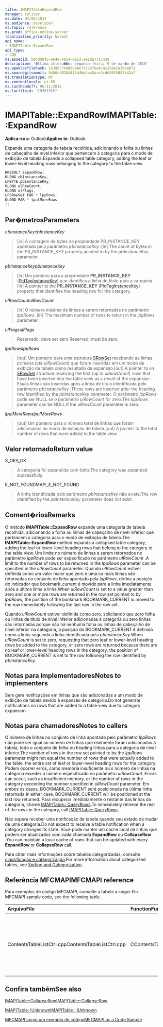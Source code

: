```yaml
---
title: IMAPITableExpandRow
manager: soliver
ms.date: 03/09/2015
ms.audience: Developer
ms.topic: reference
ms.prod: office-online-server
localization_priority: Normal
api_name:
- IMAPITable.ExpandRow
api_type:
- COM
ms.assetid: b96dd8f6-e648-4014-8a1d-ae1da771c439
description: '�ltima altera��o: segunda-feira, 9 de mar�o de 2015'
ms.openlocfilehash: 1b3d8c74d85696e733b378a4cac2b8e2a3b6a072
ms.sourcegitcommit: 9d60cd82b5413446e5bc8ace2cd689f683fb41a7
ms.translationtype: MT
ms.contentlocale: pt-BR
ms.lasthandoff: 06/11/2018
ms.locfileid: "19767315"
---
```

# <a name="imapitableexpandrow"></a><span data-ttu-id="66b31-103">IMAPITable::ExpandRow</span><span class="sxs-lookup"><span data-stu-id="66b31-103">IMAPITable::ExpandRow</span></span>

  
  
<span data-ttu-id="66b31-104">**Aplica-se a**: Outlook</span><span class="sxs-lookup"><span data-stu-id="66b31-104">**Applies to**: Outlook</span></span> 
  
<span data-ttu-id="66b31-105">Expande uma categoria de tabela recolhida, adicionando a folha ou linhas de cabeçalho de nível inferior que pertencem à categoria para o modo de exibição de tabela.</span><span class="sxs-lookup"><span data-stu-id="66b31-105">Expands a collapsed table category, adding the leaf or lower-level heading rows belonging to the category to the table view.</span></span>
  
```cpp
HRESULT ExpandRow(
ULONG cbInstanceKey,
LPBYTE pbInstanceKey,
ULONG ulRowCount,
ULONG ulFlags,
LPSRowSet FAR * lppRows,
ULONG FAR * lpulMoreRows
);
```

## <a name="parameters"></a><span data-ttu-id="66b31-106">Par�metros</span><span class="sxs-lookup"><span data-stu-id="66b31-106">Parameters</span></span>

 <span data-ttu-id="66b31-107">_cbInstanceKey_</span><span class="sxs-lookup"><span data-stu-id="66b31-107">_cbInstanceKey_</span></span>
  
> <span data-ttu-id="66b31-108">[in] A contagem de bytes na propriedade PR_INSTANCE_KEY apontado pelo parâmetro _pbInstanceKey_ .</span><span class="sxs-lookup"><span data-stu-id="66b31-108">[in] The count of bytes in the PR_INSTANCE_KEY property pointed to by the  _pbInstanceKey_ parameter.</span></span> 
    
 <span data-ttu-id="66b31-109">_pbInstanceKey_</span><span class="sxs-lookup"><span data-stu-id="66b31-109">_pbInstanceKey_</span></span>
  
> <span data-ttu-id="66b31-110">[in] Um ponteiro para a propriedade **PR_INSTANCE_KEY** ([PidTagInstanceKey](pidtaginstancekey-canonical-property.md)) que identifica a linha de título para a categoria.</span><span class="sxs-lookup"><span data-stu-id="66b31-110">[in] A pointer to the **PR_INSTANCE_KEY** ([PidTagInstanceKey](pidtaginstancekey-canonical-property.md)) property that identifies the heading row for the category.</span></span> 
    
 <span data-ttu-id="66b31-111">_ulRowCount_</span><span class="sxs-lookup"><span data-stu-id="66b31-111">_ulRowCount_</span></span>
  
> <span data-ttu-id="66b31-112">[in] O número máximo de linhas a serem retornadas no parâmetro _lppRows_ .</span><span class="sxs-lookup"><span data-stu-id="66b31-112">[in] The maximum number of rows to return in the  _lppRows_ parameter.</span></span> 
    
 <span data-ttu-id="66b31-113">_ulFlags_</span><span class="sxs-lookup"><span data-stu-id="66b31-113">_ulFlags_</span></span>
  
> <span data-ttu-id="66b31-114">Reservado; deve ser zero.</span><span class="sxs-lookup"><span data-stu-id="66b31-114">Reserved; must be zero.</span></span>
    
 <span data-ttu-id="66b31-115">_lppRows_</span><span class="sxs-lookup"><span data-stu-id="66b31-115">_lppRows_</span></span>
  
> <span data-ttu-id="66b31-116">[out] Um ponteiro para uma estrutura [SRowSet](srowset.md) recebendo as linhas primeira (até _ulRowCount_) que foram inseridas em um modo de exibição de tabela como resultado da expansão.</span><span class="sxs-lookup"><span data-stu-id="66b31-116">[out] A pointer to an [SRowSet](srowset.md) structure receiving the first (up to  _ulRowCount_) rows that have been inserted into the table view as a result of the expansion.</span></span> <span data-ttu-id="66b31-117">Essas linhas são inseridas após a linha de título identificada pelo parâmetro _pbInstanceKey_ .</span><span class="sxs-lookup"><span data-stu-id="66b31-117">These rows are inserted after the heading row identified by the  _pbInstanceKey_ parameter.</span></span> <span data-ttu-id="66b31-118">O parâmetro _lppRows_ pode ser NULL se o parâmetro _ulRowCount_ for zero.</span><span class="sxs-lookup"><span data-stu-id="66b31-118">The  _lppRows_ parameter can be NULL if the  _ulRowCount_ parameter is zero.</span></span> 
    
 <span data-ttu-id="66b31-119">_lpulMoreRows_</span><span class="sxs-lookup"><span data-stu-id="66b31-119">_lpulMoreRows_</span></span>
  
> <span data-ttu-id="66b31-120">[out] Um ponteiro para o número total de linhas que foram adicionados ao modo de exibição de tabela.</span><span class="sxs-lookup"><span data-stu-id="66b31-120">[out] A pointer to the total number of rows that were added to the table view.</span></span>
    
## <a name="return-value"></a><span data-ttu-id="66b31-121">Valor retornado</span><span class="sxs-lookup"><span data-stu-id="66b31-121">Return value</span></span>

<span data-ttu-id="66b31-122">S_OK</span><span class="sxs-lookup"><span data-stu-id="66b31-122">S_OK</span></span> 
  
> <span data-ttu-id="66b31-123">A categoria foi expandida com êxito.</span><span class="sxs-lookup"><span data-stu-id="66b31-123">The category was expanded successfully.</span></span>
    
<span data-ttu-id="66b31-124">E_NOT_FOUND</span><span class="sxs-lookup"><span data-stu-id="66b31-124">MAPI_E_NOT_FOUND</span></span> 
  
> <span data-ttu-id="66b31-125">A linha identificada pelo parâmetro _pbInstanceKey_ não existe.</span><span class="sxs-lookup"><span data-stu-id="66b31-125">The row identified by the  _pbInstanceKey_ parameter does not exist.</span></span> 
    
## <a name="remarks"></a><span data-ttu-id="66b31-126">Coment�rios</span><span class="sxs-lookup"><span data-stu-id="66b31-126">Remarks</span></span>

<span data-ttu-id="66b31-127">O método **IMAPITable::ExpandRow** expande uma categoria de tabela recolhida, adicionando a folha ou linhas de cabeçalho de nível inferior que pertencem à categoria para o modo de exibição de tabela.</span><span class="sxs-lookup"><span data-stu-id="66b31-127">The **IMAPITable::ExpandRow** method expands a collapsed table category, adding the leaf or lower-level heading rows that belong to the category to the table view.</span></span> <span data-ttu-id="66b31-128">Um limite no número de linhas a serem retornados no parâmetro _lppRows_ pode ser especificado no parâmetro _ulRowCount_ .</span><span class="sxs-lookup"><span data-stu-id="66b31-128">A limit to the number of rows to be returned in the  _lppRows_ parameter can be specified in the  _ulRowCount_ parameter.</span></span> <span data-ttu-id="66b31-129">Quando _ulRowCount_ estiver definida como um valor maior que zero e uma ou mais linhas são retornadas no conjunto de linha apontado pela _lppRows_, defina a posição do indicador que bookmark_current é movido para a linha imediatamente após a última linha a linha.</span><span class="sxs-lookup"><span data-stu-id="66b31-129">When  _ulRowCount_ is set to a value greater than zero and one or more rows are returned in the row set pointed to by  _lppRows_, the position of the bookmark BOOKMARK_CURRENT is moved to the row immediately following the last row in the row set.</span></span>
  
<span data-ttu-id="66b31-130">Quando _ulRowCount_ estiver definida como zero, solicitando que zero folha ou linhas de título de nível inferior adicionadas à categoria ou zero linhas são retornadas porque não há nenhuma folha ou linhas de cabeçalho de nível inferior na categoria, a posição do BOOKMARK_CURRENT é definida como a linha seguindo a linha identificada pela _pbInstanceKey_.</span><span class="sxs-lookup"><span data-stu-id="66b31-130">When  _ulRowCount_ is set to zero, requesting that zero leaf or lower-level heading rows be added to the category, or zero rows are returned because there are no leaf or lower-level heading rows in the category, the position of BOOKMARK_CURRENT is set to the row following the row identified by  _pbInstanceKey_.</span></span> 
  
## <a name="notes-to-implementers"></a><span data-ttu-id="66b31-131">Notas para implementadores</span><span class="sxs-lookup"><span data-stu-id="66b31-131">Notes to implementers</span></span>

<span data-ttu-id="66b31-132">Sem gere notificações em linhas que são adicionadas a um modo de exibição de tabela devido à expansão de categoria.</span><span class="sxs-lookup"><span data-stu-id="66b31-132">Do not generate notifications on rows that are added to a table view due to category expansion.</span></span>
  
## <a name="notes-to-callers"></a><span data-ttu-id="66b31-133">Notas para chamadores</span><span class="sxs-lookup"><span data-stu-id="66b31-133">Notes to callers</span></span>

<span data-ttu-id="66b31-134">O número de linhas no conjunto de linha apontado pelo parâmetro _lppRows_ não pode ser igual ao número de linhas que realmente foram adicionados à tabela, todo o conjunto de folha ou heading linhas para a categoria de nível inferior.</span><span class="sxs-lookup"><span data-stu-id="66b31-134">The number of rows in the row set pointed to by the  _lppRows_ parameter might not equal the number of rows that were actually added to the table, the entire set of leaf or lower-level heading rows for the category.</span></span> <span data-ttu-id="66b31-135">Podem ocorrer erros, como memória insuficiente ou o número de linhas na categoria exceder o número especificado no parâmetro _ulRowCount_ .</span><span class="sxs-lookup"><span data-stu-id="66b31-135">Errors can occur, such as insufficient memory, or the number of rows in the category exceeding the number specified in  _ulRowCount_ parameter.</span></span> <span data-ttu-id="66b31-136">Em ambos os casos, BOOKMARK_CURRENT será posicionada na última linha retornada.</span><span class="sxs-lookup"><span data-stu-id="66b31-136">In either case, BOOKMARK_CURRENT will be positioned at the last row returned.</span></span> <span data-ttu-id="66b31-137">Para recuperar imediatamente o restante das linhas da categoria, chame [IMAPITable:: QueryRows](imapitable-queryrows.md).</span><span class="sxs-lookup"><span data-stu-id="66b31-137">To immediately retrieve the rest of the rows in the category, call [IMAPITable::QueryRows](imapitable-queryrows.md).</span></span>
  
<span data-ttu-id="66b31-138">Não espera receber uma notificação de tabela quando seu estado de mudar de uma categoria.</span><span class="sxs-lookup"><span data-stu-id="66b31-138">Do not expect to receive a table notification when a category changes its state.</span></span> <span data-ttu-id="66b31-139">Você pode manter um cache local de linhas que podem ser atualizados com cada chamada **ExpandRow** ou **CollapseRow** .</span><span class="sxs-lookup"><span data-stu-id="66b31-139">You can maintain a local cache of rows that can be updated with every **ExpandRow** or **CollapseRow** call.</span></span> 
  
<span data-ttu-id="66b31-140">Para obter mais informações sobre tabelas categorizadas, consulte [classificação e categorização](sorting-and-categorization.md).</span><span class="sxs-lookup"><span data-stu-id="66b31-140">For more information about categorized tables, see [Sorting and Categorization](sorting-and-categorization.md).</span></span>
  
## <a name="mfcmapi-reference"></a><span data-ttu-id="66b31-141">Referência MFCMAPI</span><span class="sxs-lookup"><span data-stu-id="66b31-141">MFCMAPI reference</span></span>

<span data-ttu-id="66b31-142">Para exemplos de código MFCMAPI, consulte a tabela a seguir.</span><span class="sxs-lookup"><span data-stu-id="66b31-142">For MFCMAPI sample code, see the following table.</span></span>
  
|<span data-ttu-id="66b31-143">**Arquivo**</span><span class="sxs-lookup"><span data-stu-id="66b31-143">**File**</span></span>|<span data-ttu-id="66b31-144">**Function**</span><span class="sxs-lookup"><span data-stu-id="66b31-144">**Function**</span></span>|<span data-ttu-id="66b31-145">**Comment**</span><span class="sxs-lookup"><span data-stu-id="66b31-145">**Comment**</span></span>|
|:-----|:-----|:-----|
|<span data-ttu-id="66b31-146">ContentsTableListCtrl.cpp</span><span class="sxs-lookup"><span data-stu-id="66b31-146">ContentsTableListCtrl.cpp</span></span>  <br/> |<span data-ttu-id="66b31-147">CContentsTableListCtrl::DoExpandCollapse</span><span class="sxs-lookup"><span data-stu-id="66b31-147">CContentsTableListCtrl::DoExpandCollapse</span></span>  <br/> |<span data-ttu-id="66b31-148">MFCMAPI usa o método **IMAPITable::ExpandRow** para expandir uma categoria de tabela recolhida.</span><span class="sxs-lookup"><span data-stu-id="66b31-148">MFCMAPI uses the **IMAPITable::ExpandRow** method to expand a collapsed table category.</span></span>  <br/> |
   
## <a name="see-also"></a><span data-ttu-id="66b31-149">Confira também</span><span class="sxs-lookup"><span data-stu-id="66b31-149">See also</span></span>



[<span data-ttu-id="66b31-150">IMAPITable::CollapseRow</span><span class="sxs-lookup"><span data-stu-id="66b31-150">IMAPITable::CollapseRow</span></span>](imapitable-collapserow.md)
  
[<span data-ttu-id="66b31-151">IMAPITable: IUnknown</span><span class="sxs-lookup"><span data-stu-id="66b31-151">IMAPITable : IUnknown</span></span>](imapitableiunknown.md)


[<span data-ttu-id="66b31-152">MFCMAPI como um exemplo de código</span><span class="sxs-lookup"><span data-stu-id="66b31-152">MFCMAPI as a Code Sample</span></span>](mfcmapi-as-a-code-sample.md)


